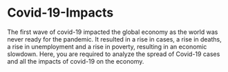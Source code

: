 # Covid-19-Impacts
The first wave of covid-19 impacted the global economy as the world was never ready for the pandemic. It resulted in a rise in cases, a rise in deaths, a rise in unemployment and a rise in poverty, resulting in an economic slowdown. Here, you are required to analyze the spread of Covid-19 cases and all the impacts of covid-19 on the economy.
